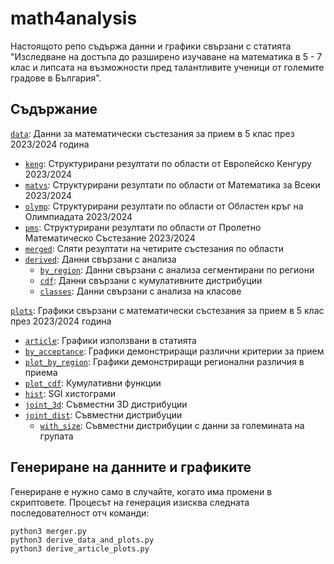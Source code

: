 # math4analysis

Настоящото репо съдържа данни и графики свързани с статията "Изследване на достъпа до разширено изучаване на математика в 5 - 7 клас и липсата на възможности пред талантливите ученици от големите градове в България".

## Съдържание

[`data`]:  Данни за математически състезания за прием в 5 клас през 2023/2024 година
- [`keng`]:    Структурирани резултати по области oт Европейско Кенгуру 2023/2024
- [`matvs`]:   Структурирани резултати по области oт Математика за Всеки 2023/2024
- [`olymp`]:   Структурирани резултати по области oт Областен кръг на Олимпиадата 2023/2024
- [`pms`]:     Структурирани резултати по области oт Пролетно Математическо Състезание 2023/2024 
- [`merged`]:  Сляти резултати на четирите състезания по области
- [`derived`]: Данни свързани с анализа
   - [`by_region`]: Данни свързани с анализа сегментирани по региони
   - [`cdf`]:       Данни свързани с кумулативните дистрибуции
   - [`classes`]:   Данни свързани с анализа на класове


[`plots`]:  Графики свързани с математически състезания за прием в 5 клас през 2023/2024 година
- [`article`]:         Графики използвани в статията
- [`by_acceptance`]:   Графики демонстриращи различни критерии за прием 
- [`plot_by_region`]:       Графики демонстриращи регионални различия в приема
- [`plot_cdf`]:             Кумулативни функции
- [`hist`]:            SGI хистограми
- [`joint_3d`]:        Съвместни 3D дистрибуции
- [`joint_dist`]:      Съвместни дистрибуции
   - [`with_size`]:        Съвместни дистрибуции с данни за големината на групата

## Генериране на данните и графиките

Генериране е нужно само в случайте, когато има промени в скриптовете. Процесът на генерация изисква следната последователност отч команди:
```
python3 merger.py 
python3 derive_data_and_plots.py
python3 derive_article_plots.py
``` 

[`data`]: https://github.com/nouuata/math4analysis/tree/main/data
[`keng`]: https://github.com/nouuata/math4analysis/tree/main/data/keng
[`matvs`]: https://github.com/nouuata/math4analysis/tree/main/data/matvs
[`olymp`]: https://github.com/nouuata/math4analysis/tree/main/data/olymp
[`pms`]: https://github.com/nouuata/math4analysis/tree/main/data/pms
[`merged`]: https://github.com/nouuata/math4analysis/tree/main/data/merged
[`derived`]: https://github.com/nouuata/math4analysis/tree/main/data/derived
[`by_region`]: https://github.com/nouuata/math4analysis/tree/main/data/derived/by_region
[`cdf`]: https://github.com/nouuata/math4analysis/tree/main/data/derived/cdf
[`classes`]: https://github.com/nouuata/math4analysis/tree/main/data/derived/classes
[`plots`]: https://github.com/nouuata/math4analysis/tree/main/plots
[`article`]: https://github.com/nouuata/math4analysis/tree/main/plots/article
[`by_acceptance`]: https://github.com/nouuata/math4analysis/tree/main/plots/by_acceptance
[`plot_by_region`]: https://github.com/nouuata/math4analysis/tree/main/plots/by_region
[`plot_cdf`]: https://github.com/nouuata/math4analysis/tree/main/plots/cdf
[`hist`]: https://github.com/nouuata/math4analysis/tree/main/plots/hist
[`joint_3d`]: https://github.com/nouuata/math4analysis/tree/main/plots/joint_3d
[`joint_dist`]: https://github.com/nouuata/math4analysis/tree/main/plots/joint_dist
[`with_size`]: https://github.com/nouuata/math4analysis/tree/main/plots/joint_dist/with_size